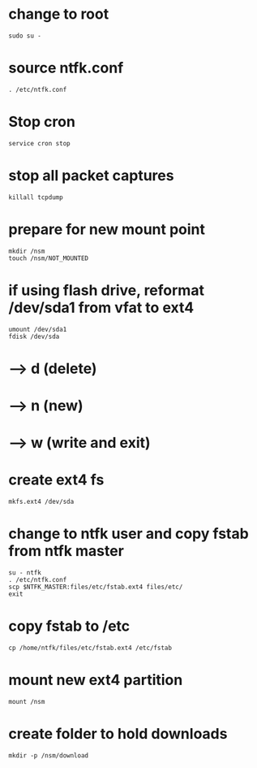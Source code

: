 # change to root
```
sudo su -
```

# source ntfk.conf
```
. /etc/ntfk.conf
```
# Stop cron
```
service cron stop
```

# stop all packet captures
```
killall tcpdump
```

# prepare for new mount point
```
mkdir /nsm
touch /nsm/NOT_MOUNTED
```

# if using flash drive, reformat /dev/sda1 from vfat to ext4
```
umount /dev/sda1
fdisk /dev/sda
```
# --> d (delete)
# --> n (new)
# --> w (write and exit)


# create ext4 fs
```
mkfs.ext4 /dev/sda
```
# change to ntfk user and copy fstab from ntfk master
```
su - ntfk
. /etc/ntfk.conf
scp $NTFK_MASTER:files/etc/fstab.ext4 files/etc/
exit
```

# copy fstab to /etc
```
cp /home/ntfk/files/etc/fstab.ext4 /etc/fstab
```

# mount new ext4 partition
```
mount /nsm
```
# create folder to hold downloads
```
mkdir -p /nsm/download
```
